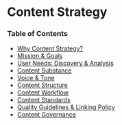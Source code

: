 # Content Strategy

### Table of Contents

- [Why Content Strategy?]()
- [Mission & Goals]()
- [User Needs: Discovery & Analysis]()
- [Content Substance]()
- [Voice & Tone]()
- [Content Structure]()
- [Content Workflow]()
- [Content Standards]()
- [Quality Guidelines & Linking Policy]()
- [Content Governance]()
